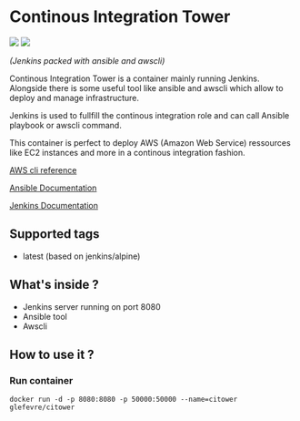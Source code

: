 # Continous Integration Tower
[![](https://images.microbadger.com/badges/image/glefevre/citower.svg)](https://microbadger.com/images/glefevre/citower "Get your own image badge on microbadger.com") [![](https://images.microbadger.com/badges/version/glefevre/citower.svg)](https://microbadger.com/images/glefevre/citower "Get your own version badge on microbadger.com")

*(Jenkins packed with ansible and awscli)*

Continous Integration Tower is a container mainly running Jenkins. Alongside there is some useful tool like ansible and awscli which allow to deploy and manage infrastructure.

Jenkins is used to fullfill the continous integration role and can call Ansible playbook or awscli command.

This container is perfect to deploy AWS (Amazon Web Service) ressources like EC2 instances and more in a continous integration fashion.

[AWS cli reference](https://docs.aws.amazon.com/cli/latest/reference/)

[Ansible Documentation](https://docs.ansible.com/ansible/index.html)

[Jenkins Documentation](https://jenkins.io/doc/)

## Supported tags
- latest (based on jenkins/alpine)

## What's inside ?
- Jenkins server running on port 8080
- Ansible tool
- Awscli

## How to use it ?
### Run container
`docker run -d -p 8080:8080 -p 50000:50000 --name=citower glefevre/citower`
